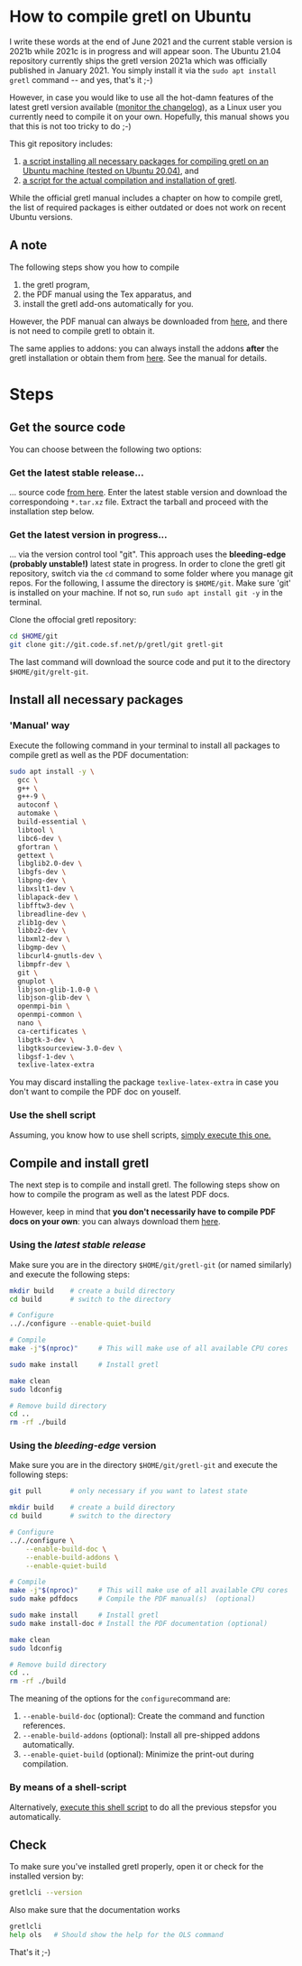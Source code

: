 # How to compile gretl on Ubuntu
I write these words at the end of June 2021 and the current stable version is 2021b while 2021c is in progress and will appear soon. The Ubuntu 21.04 repository currently ships the gretl version 2021a which was officially published in January 2021. You simply install it via the `sudo apt install gretl` command -- and yes, that's it ;-)

However, in case you would like to use all the hot-damn features of the latest gretl version available ([monitor the changelog](http://gretl.sourceforge.net/ChangeLog.html)), as a Linux user you currently need to compile it on your own. Hopefully, this manual shows you that this is not too tricky to do ;-)

This git repository includes:

1. [a script installing all necessary packages for compiling gretl on an Ubuntu machine (tested on Ubuntu 20.04)](https://raw.githubusercontent.com/atecon/install_gretl_ubuntu/main/scripts/install_packages.sh), and
3. [a script for the actual compilation and installation of gretl](https://raw.githubusercontent.com/atecon/install_gretl_ubuntu/main/scripts/install_packages.sh).

While the official gretl manual includes a chapter on how to compile gretl, the list of required packages is either outdated or does not work on recent Ubuntu versions.


## A note
The following steps show you how to compile
1. the gretl program,
2. the PDF manual using the Tex apparatus, and
3. install the gretl add-ons automatically for you. 

However, the PDF manual can always be downloaded from [here](https://sourceforge.net/projects/gretl/files/manual/gretl-guide-a4.pdf/download), and there is not need to compile gretl to obtain it.

The same applies to addons: you can always install the addons **after** the gretl installation or obtain them from [here](http://gretl.sourceforge.net/addons-data/addons.xml). See the manual for details.

# Steps

## Get the source code
You can choose between the following two options:

### Get the **latest stable release**...
... source code [from here](https://sourceforge.net/projects/gretl/files/gretl/). Enter the latest stable version and download the correspondoing `*.tar.xz` file. Extract the tarball and proceed with the installation step below.

### Get the **latest version in progress**...
... via the version control tool "git". This approach uses the **bleeding-edge (probably unstable!)** latest state in progress. In order to clone the gretl git repository, switch via the `cd` command to some folder where you manage git repos. For the following, I assume the directory is `$HOME/git`. Make sure 'git' is installed on your machine. If not so, run `sudo apt install git -y` in the terminal.

Clone the offocial gretl repository:
```bash
cd $HOME/git
git clone git://git.code.sf.net/p/gretl/git gretl-git
```
The last command will download the source code and put it to the directory `$HOME/git/grelt-git`.


## Install all necessary packages
### 'Manual' way
Execute the following command in your terminal to install all packages to compile gretl as well as the PDF documentation:

```bash
sudo apt install -y \
  gcc \
  g++ \
  g++-9 \
  autoconf \
  automake \
  build-essential \
  libtool \
  libc6-dev \
  gfortran \
  gettext \
  libglib2.0-dev \
  libgfs-dev \
  libpng-dev \
  libxslt1-dev \
  liblapack-dev \
  libfftw3-dev \
  libreadline-dev \
  zlib1g-dev \
  libbz2-dev \
  libxml2-dev \
  libgmp-dev \
  libcurl4-gnutls-dev \
  libmpfr-dev \
  git \
  gnuplot \
  libjson-glib-1.0-0 \
  libjson-glib-dev \
  openmpi-bin \
  openmpi-common \
  nano \
  ca-certificates \
  libgtk-3-dev \
  libgtksourceview-3.0-dev \
  libgsf-1-dev \
  texlive-latex-extra
```

You may discard installing the package `texlive-latex-extra` in case you don't want to compile the PDF doc on youself.

### Use the shell script
Assuming, you know how to use shell scripts, [simply execute this one.](https://raw.githubusercontent.com/atecon/install_gretl_ubuntu/main/scripts/install_packages.sh)

## Compile and install gretl
The next step is to compile and install gretl. The following steps show on how to compile the program as well as the latest PDF docs. 

However, keep in mind that **you don't necessarily have to compile PDF docs on your own**: you can always download them [here](https://sourceforge.net/projects/gretl/files/manual/gretl-guide-a4.pdf/download).

### Using the *latest stable release*
Make sure you are in the directory `$HOME/git/gretl-git` (or named similarly) and execute the following steps:

```bash
mkdir build    # create a build directory
cd build       # switch to the directory

# Configure
.././configure --enable-quiet-build

# Compile
make -j"$(nproc)"     # This will make use of all available CPU cores

sudo make install     # Install gretl

make clean
sudo ldconfig

# Remove build directory
cd ..
rm -rf ./build
```

### Using the *bleeding-edge* version 
Make sure you are in the directory `$HOME/git/gretl-git` and execute the following steps:

```bash
git pull       # only necessary if you want to latest state

mkdir build    # create a build directory
cd build       # switch to the directory

# Configure
.././configure \
	--enable-build-doc \
	--enable-build-addons \
	--enable-quiet-build

# Compile
make -j"$(nproc)"     # This will make use of all available CPU cores
sudo make pdfdocs     # Compile the PDF manual(s)  (optional)

sudo make install     # Install gretl
sudo make install-doc # Install the PDF documentation (optional)

make clean
sudo ldconfig

# Remove build directory
cd ..
rm -rf ./build
```

The meaning of the options for the `configure`command are:
1. `--enable-build-doc` (optional): Create the command and function references.
2. `--enable-build-addons` (optional): Install all pre-shipped addons automatically.
3. `--enable-quiet-build` (optional): Minimize the print-out during compilation.

### By means of a shell-script
Alternatively, [execute this shell script](https://raw.githubusercontent.com/atecon/install_gretl_ubuntu/main/scripts/install_packages.sh) to do all the previous stepsfor you automatically.

## Check
To make sure you've installed gretl properly, open it or check for the installed version by:
```bash
gretlcli --version
```

Also make sure that the documentation works
```bash
gretlcli
help ols   # Should show the help for the OLS command
```


That's it ;-)
